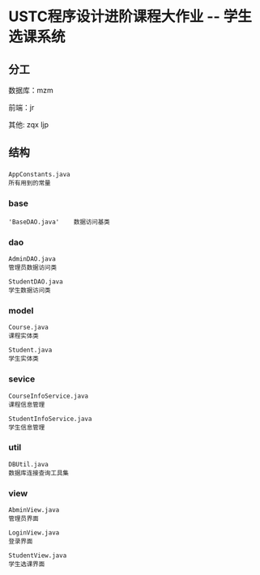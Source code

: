 # USTC程序设计进阶课程大作业 -- 学生选课系统

## 分工

数据库：mzm

前端：jr

其他: zqx ljp

## 结构

### 
    AppConstants.java
    所有用到的常量

### base
    'BaseDAO.java'    数据访问基类
### dao
    AdminDAO.java
    管理员数据访问类

    StudentDAO.java
    学生数据访问类
### model
    Course.java
    课程实体类

    Student.java
    学生实体类
### sevice
    CourseInfoService.java
    课程信息管理

    StudentInfoService.java
    学生信息管理
### util
    DBUtil.java
    数据库连接查询工具集
### view
    AbminView.java
    管理员界面

    LoginView.java
    登录界面

    StudentView.java
    学生选课界面

